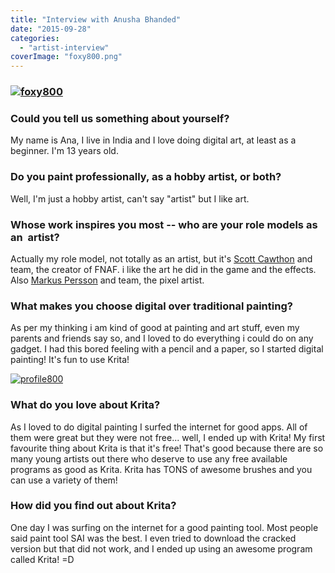 ```yaml
---
title: "Interview with Anusha Bhanded"
date: "2015-09-28"
categories: 
  - "artist-interview"
coverImage: "foxy800.png"
---
```


### [![foxy800](../images/foxy800.png)](https://krita.org/wp-content/uploads/2015/09/FOXY-FOXY.png)

### Could you tell us something about yourself?

My name is Ana, I live in India and I love doing digital art, at least as a beginner. I'm 13 years old.

### Do you paint professionally, as a hobby artist, or both?

Well, I'm just a hobby artist, can't say "artist" but I like art.

### Whose work inspires you most -- who are your role models as an  artist?

Actually my role model, not totally as an artist, but it's [Scott Cawthon](http://www.scottgames.com/) and team, the creator of FNAF. i like the art he did in the game and the effects. Also [Markus Persson](https://en.wikipedia.org/wiki/Markus_Persson) and team, the pixel artist.

### What makes you choose digital over traditional painting?

As per my thinking i am kind of good at painting and art stuff, even my parents and friends say so, and I loved to do everything i could do on any gadget. I had this bored feeling with a pencil and a paper, so I started digital painting! It's fun to use Krita!

[![profile800](../images/profile800.png)](https://krita.org/wp-content/uploads/2015/09/profile-help.png)

### What do you love about Krita?

As I loved to do digital painting I surfed the internet for good apps. All of them were great but they were not free... well, I ended up with Krita! My first favourite thing about Krita is that it's free! That's good because there are so many young artists out there who deserve to use any free available programs as good as Krita. Krita has TONS of awesome brushes and you can use a variety of them!

### How did you find out about Krita?

One day I was surfing on the internet for a good painting tool. Most people said paint tool SAI was the best. I even tried to download the cracked version but that did not work, and I ended up using an awesome program called Krita! =D
